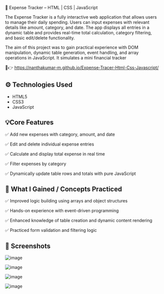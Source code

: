 
💸 Expense Tracker – HTML | CSS | JavaScript

The Expense Tracker is a fully interactive web application that allows users to manage their daily spending. Users can input expenses with relevant details like amount, category, and date. The app displays all entries in a dynamic table and provides real-time total calculation, category filtering, and basic edit/delete functionality.
 
 
The aim of this project was to gain practical experience with DOM manipulation, dynamic table generation, event handling, and array operations in JavaScript. It simulates a mini financial tracker 

🔗👉 https://nanthakumar-m.github.io/Expense-Tracer-Html-Css-Javascript/

## ⚙️ Technologies Used

- HTML5
- CSS3
- JavaScript

  
## 💡Core Features

✅ Add new expenses with category, amount, and date

✅ Edit and delete individual expense entries

✅ Calculate and display total expense in real time

✅ Filter expenses by category

✅ Dynamically update table rows and totals with pure JavaScript
 
 ## 🎯 What I Gained  / Concepts Practiced

✅ Improved logic building using arrays and object structures

✅ Hands-on experience with event-driven programming

✅ Enhanced knowledge of table creation and dynamic content rendering

✅ Practiced form validation and filtering logic

## 📸 Screenshots
![image](https://github.com/user-attachments/assets/81ec4ab1-beae-407e-91ee-a0a3a5d75c01)

![image](https://github.com/user-attachments/assets/751f2fb6-2962-423b-bc0f-0515027ddb42)

![image](https://github.com/user-attachments/assets/15063733-f359-49e4-b2e8-1c15a525cb34)


![image](https://github.com/user-attachments/assets/bd13a0b0-91e8-4e01-b62e-53ab8a81b2da)


